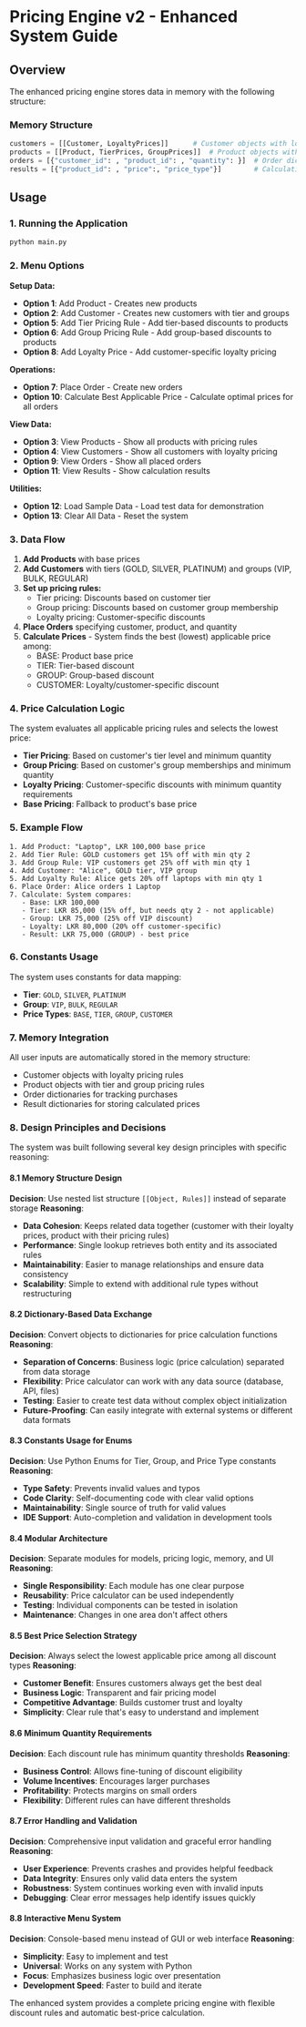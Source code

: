 # Pricing Engine v2 - Enhanced System Guide

## Overview
The enhanced pricing engine stores data in memory with the following structure:

### Memory Structure
```python
customers = [[Customer, LoyaltyPrices]]      # Customer objects with loyalty pricing rules
products = [[Product, TierPrices, GroupPrices]]  # Product objects with tier and group pricing rules  
orders = [{"customer_id": , "product_id": , "quantity": }]  # Order dictionaries
results = [{"product_id": , "price":, "price_type"}]        # Calculation results
```

## Usage

### 1. Running the Application
```bash
python main.py
```

### 2. Menu Options

**Setup Data:**
- **Option 1**: Add Product - Creates new products
- **Option 2**: Add Customer - Creates new customers with tier and groups
- **Option 5**: Add Tier Pricing Rule - Add tier-based discounts to products
- **Option 6**: Add Group Pricing Rule - Add group-based discounts to products
- **Option 8**: Add Loyalty Price - Add customer-specific loyalty pricing

**Operations:**
- **Option 7**: Place Order - Create new orders
- **Option 10**: Calculate Best Applicable Price - Calculate optimal prices for all orders

**View Data:**
- **Option 3**: View Products - Show all products with pricing rules
- **Option 4**: View Customers - Show all customers with loyalty pricing
- **Option 9**: View Orders - Show all placed orders
- **Option 11**: View Results - Show calculation results

**Utilities:**
- **Option 12**: Load Sample Data - Load test data for demonstration
- **Option 13**: Clear All Data - Reset the system

### 3. Data Flow

1. **Add Products** with base prices
2. **Add Customers** with tiers (GOLD, SILVER, PLATINUM) and groups (VIP, BULK, REGULAR)
3. **Set up pricing rules:**
   - Tier pricing: Discounts based on customer tier
   - Group pricing: Discounts based on customer group membership
   - Loyalty pricing: Customer-specific discounts
4. **Place Orders** specifying customer, product, and quantity
5. **Calculate Prices** - System finds the best (lowest) applicable price among:
   - BASE: Product base price
   - TIER: Tier-based discount
   - GROUP: Group-based discount  
   - CUSTOMER: Loyalty/customer-specific discount

### 4. Price Calculation Logic

The system evaluates all applicable pricing rules and selects the lowest price:

- **Tier Pricing**: Based on customer's tier level and minimum quantity
- **Group Pricing**: Based on customer's group memberships and minimum quantity
- **Loyalty Pricing**: Customer-specific discounts with minimum quantity requirements
- **Base Pricing**: Fallback to product's base price

### 5. Example Flow

```
1. Add Product: "Laptop", LKR 100,000 base price
2. Add Tier Rule: GOLD customers get 15% off with min qty 2
3. Add Group Rule: VIP customers get 25% off with min qty 1
4. Add Customer: "Alice", GOLD tier, VIP group
5. Add Loyalty Rule: Alice gets 20% off laptops with min qty 1
6. Place Order: Alice orders 1 Laptop
7. Calculate: System compares:
   - Base: LKR 100,000
   - Tier: LKR 85,000 (15% off, but needs qty 2 - not applicable)
   - Group: LKR 75,000 (25% off VIP discount)
   - Loyalty: LKR 80,000 (20% off customer-specific)
   - Result: LKR 75,000 (GROUP) - best price
```

### 6. Constants Usage

The system uses constants for data mapping:
- **Tier**: `GOLD`, `SILVER`, `PLATINUM` 
- **Group**: `VIP`, `BULK`, `REGULAR`
- **Price Types**: `BASE`, `TIER`, `GROUP`, `CUSTOMER`

### 7. Memory Integration

All user inputs are automatically stored in the memory structure:
- Customer objects with loyalty pricing rules
- Product objects with tier and group pricing rules
- Order dictionaries for tracking purchases
- Result dictionaries for storing calculated prices

### 8. Design Principles and Decisions

The system was built following several key design principles with specific reasoning:

#### **8.1 Memory Structure Design**
**Decision**: Use nested list structure `[[Object, Rules]]` instead of separate storage
**Reasoning**: 
- **Data Cohesion**: Keeps related data together (customer with their loyalty prices, product with their pricing rules)
- **Performance**: Single lookup retrieves both entity and its associated rules
- **Maintainability**: Easier to manage relationships and ensure data consistency
- **Scalability**: Simple to extend with additional rule types without restructuring

#### **8.2 Dictionary-Based Data Exchange**
**Decision**: Convert objects to dictionaries for price calculation functions
**Reasoning**:
- **Separation of Concerns**: Business logic (price calculation) separated from data storage
- **Flexibility**: Price calculator can work with any data source (database, API, files)
- **Testing**: Easier to create test data without complex object initialization
- **Future-Proofing**: Can easily integrate with external systems or different data formats

#### **8.3 Constants Usage for Enums**
**Decision**: Use Python Enums for Tier, Group, and Price Type constants
**Reasoning**:
- **Type Safety**: Prevents invalid values and typos
- **Code Clarity**: Self-documenting code with clear valid options
- **Maintainability**: Single source of truth for valid values
- **IDE Support**: Auto-completion and validation in development tools

#### **8.4 Modular Architecture**
**Decision**: Separate modules for models, pricing logic, memory, and UI
**Reasoning**:
- **Single Responsibility**: Each module has one clear purpose
- **Reusability**: Price calculator can be used independently
- **Testing**: Individual components can be tested in isolation
- **Maintenance**: Changes in one area don't affect others

#### **8.5 Best Price Selection Strategy**
**Decision**: Always select the lowest applicable price among all discount types
**Reasoning**:
- **Customer Benefit**: Ensures customers always get the best deal
- **Business Logic**: Transparent and fair pricing model
- **Competitive Advantage**: Builds customer trust and loyalty
- **Simplicity**: Clear rule that's easy to understand and implement

#### **8.6 Minimum Quantity Requirements**
**Decision**: Each discount rule has minimum quantity thresholds
**Reasoning**:
- **Business Control**: Allows fine-tuning of discount eligibility
- **Volume Incentives**: Encourages larger purchases
- **Profitability**: Protects margins on small orders
- **Flexibility**: Different rules can have different thresholds

#### **8.7 Error Handling and Validation**
**Decision**: Comprehensive input validation and graceful error handling
**Reasoning**:
- **User Experience**: Prevents crashes and provides helpful feedback
- **Data Integrity**: Ensures only valid data enters the system
- **Robustness**: System continues working even with invalid inputs
- **Debugging**: Clear error messages help identify issues quickly

#### **8.8 Interactive Menu System**
**Decision**: Console-based menu instead of GUI or web interface
**Reasoning**:
- **Simplicity**: Easy to implement and test
- **Universal**: Works on any system with Python
- **Focus**: Emphasizes business logic over presentation
- **Development Speed**: Faster to build and iterate

The enhanced system provides a complete pricing engine with flexible discount rules and automatic best-price calculation.